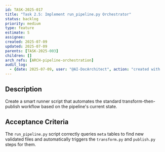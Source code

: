 ```yaml
---
id: TASK-2025-017
title: "Task 2.5: Implement run_pipeline.py Orchestrator"
status: backlog
priority: medium
type: feature
estimate: S
assignee: 
created: 2025-07-09
updated: 2025-07-09
parents: [TASK-2025-003]
children: []
arch_refs: [ARCH-pipeline-orchestration]
audit_log:
  - {date: 2025-07-09, user: "@AI-DocArchitect", action: "created with status backlog"}
---
```

## Description
Create a smart runner script that automates the standard transform-then-publish workflow based on the pipeline's current state.

## Acceptance Criteria
The `run_pipeline.py` script correctly queries `meta` tables to find new validated files and automatically triggers the `transform.py` and `publish.py` steps for them. 